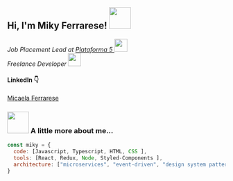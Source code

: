 
<h2> Hi, I'm Miky Ferrarese! <img src="https://media.giphy.com/media/mGcNjsfWAjY5AEZNw6/giphy.gif" width="50"></h2>
<p><em>Job Placement Lead at <a href="https://www.plataforma5.la/"> Plataforma 5   </a><img src="https://media.giphy.com/media/fYSnHlufseco8Fh93Z/giphy.gif" width="30"></br>Freelance Developer   <img src="https://media.giphy.com/media/WUlplcMpOCEmTGBtBW/giphy.gif" width="30"> 
</em></p>

<h4>LinkedIn 👇 </h4>
<div class="badge-base LI-profile-badge" data-locale="es_ES" data-size="medium" data-theme="light" data-type="VERTICAL" data-vanity="giorgina-micaela-ferrarese" data-version="v1"><a class="badge-base__link LI-simple-link" href="https://ar.linkedin.com/in/giorgina-micaela-ferrarese?trk=profile-badge">Micaela Ferrarese</a></div>
              


### <img src="https://media.giphy.com/media/VgCDAzcKvsR6OM0uWg/giphy.gif" width="50"> A little more about me...  

```javascript
const miky = {
  code: [Javascript, Typescript, HTML, CSS ],
  tools: [React, Redux, Node, Styled-Components ],
  architecture: ["microservices", "event-driven", "design system pattern"],
}
```


<!--
**micaelaFerrarese/micaelaFerrarese** is a ✨ _special_ ✨ repository because its `README.md` (this file) appears on your GitHub profile.

Here are some ideas to get you started:

- 🔭 I’m currently working on ...
- 🌱 I’m currently learning ...
- 👯 I’m looking to collaborate on ...
- 🤔 I’m looking for help with ...
- 💬 Ask me about ...
- 📫 How to reach me: ...
- 😄 Pronouns: ...
- ⚡ Fun fact: ...
-->
